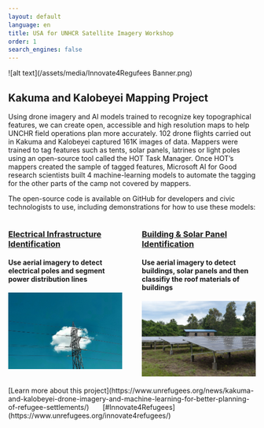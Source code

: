 ```yaml
---
layout: default
language: en
title: USA for UNHCR Satellite Imagery Workshop
order: 1
search_engines: false
---
```


![alt text](/assets/media/Innovate4Regufees Banner.png)

## Kakuma and Kalobeyei Mapping Project

Using drone imagery and AI models trained to recognize key topographical features, we can create open, accessible and high resolution maps to help UNCHR field operations plan more accurately. 102 drone flights carried out in Kakuma and Kalobeyei captured 161K images of data. Mappers were trained to tag features such as tents, solar panels, latrines or light poles using an open-source tool called the HOT Task Manager. Once HOT’s mappers created the sample of tagged features, Microsoft AI for Good research scientists built 4 machine-learning models to automate the tagging for the other parts of the camp not covered by mappers.

The open-source code is available on GitHub for developers and civic technologists to use, including demonstrations for how to use these models:
<div style="display: flex; justify-content: space-between;">

  <div style="flex: 1; margin-right: 20px;">
    <h3><a href="https://github.com/USAFORUNHCRhive/turkana-grid-mapping">Electrical Infrastructure Identification</a></h3>
    <h4>Use aerial imagery to detect electrical poles and segment power distribution lines</h4>
    <img src="assets/media/electricalpole.jpg" alt="electrical mapping image" style="width:100%;">
  </div>

  <div style="flex: 1; margin-left: 20px;">
    <h3><a href="https://github.com/USAFORUNHCRhive/turkana-camp-roof-mapping">Building & Solar Panel Identification</a></h3>
    <h4>Use aerial imagery to detect buildings, solar panels and then classifiy the roof materials of buildings</h4>
    <img src="assets/media/solar.jpg" alt="roof mapping image" style="width:101.25%;">
  </div>

</div>
<br>
[Learn more about this project](https://www.unrefugees.org/news/kakuma-and-kalobeyei-drone-imagery-and-machine-learning-for-better-planning-of-refugee-settlements/) &nbsp; &nbsp; &nbsp; [#Innovate4Refugees](https://www.unrefugees.org/innovate4refugees/)

